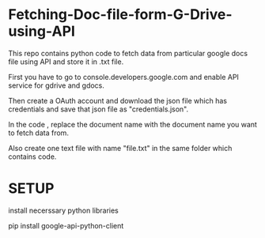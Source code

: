 # Fetching-Doc-file-form-G-Drive-using-API

This repo contains python code to fetch data from particular google docs file using API and store it in .txt file.

First you have to go to console.developers.google.com and enable API service for gdrive and gdocs.

Then create a OAuth account and download the json file which has credentials and save that json file as "credentials.json".

In the code , replace the document name with the document name you want to fetch data from.

Also create one text file with name "file.txt" in the same folder which contains code.

# SETUP

install necerssary python libraries

pip install google-api-python-client


